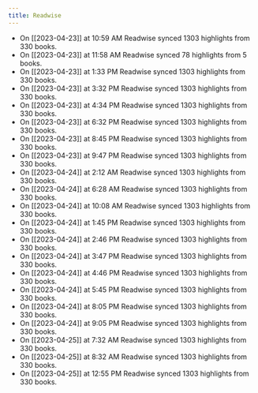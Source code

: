 ```yaml
---
title: Readwise
---
```


- On [[2023-04-23]] at 10:59 AM Readwise synced 1303 highlights from 330 books.
- On [[2023-04-23]] at 11:58 AM Readwise synced 78 highlights from 5 books.
- On [[2023-04-23]] at 1:33 PM Readwise synced 1303 highlights from 330 books.
- On [[2023-04-23]] at 3:32 PM Readwise synced 1303 highlights from 330 books.
- On [[2023-04-23]] at 4:34 PM Readwise synced 1303 highlights from 330 books.
- On [[2023-04-23]] at 6:32 PM Readwise synced 1303 highlights from 330 books.
- On [[2023-04-23]] at 8:45 PM Readwise synced 1303 highlights from 330 books.
- On [[2023-04-23]] at 9:47 PM Readwise synced 1303 highlights from 330 books.
- On [[2023-04-24]] at 2:12 AM Readwise synced 1303 highlights from 330 books.
- On [[2023-04-24]] at 6:28 AM Readwise synced 1303 highlights from 330 books.
- On [[2023-04-24]] at 10:08 AM Readwise synced 1303 highlights from 330 books.
- On [[2023-04-24]] at 1:45 PM Readwise synced 1303 highlights from 330 books.
- On [[2023-04-24]] at 2:46 PM Readwise synced 1303 highlights from 330 books.
- On [[2023-04-24]] at 3:47 PM Readwise synced 1303 highlights from 330 books.
- On [[2023-04-24]] at 4:46 PM Readwise synced 1303 highlights from 330 books.
- On [[2023-04-24]] at 5:45 PM Readwise synced 1303 highlights from 330 books.
- On [[2023-04-24]] at 8:05 PM Readwise synced 1303 highlights from 330 books.
- On [[2023-04-24]] at 9:05 PM Readwise synced 1303 highlights from 330 books.
- On [[2023-04-25]] at 7:32 AM Readwise synced 1303 highlights from 330 books.
- On [[2023-04-25]] at 8:32 AM Readwise synced 1303 highlights from 330 books.
- On [[2023-04-25]] at 12:55 PM Readwise synced 1303 highlights from 330 books.